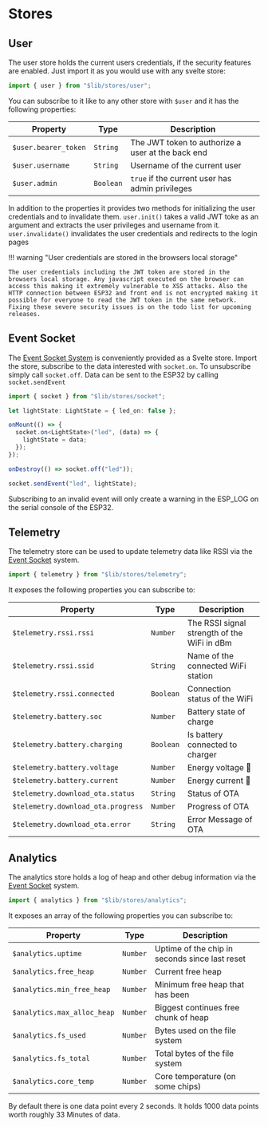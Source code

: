 # Stores

## User

The user store holds the current users credentials, if the security features are enabled. Just import it as you would use with any svelte store:

```ts
import { user } from "$lib/stores/user";
```

You can subscribe to it like to any other store with `$user` and it has the following properties:

| Property             | Type      | Description                                       |
| -------------------- | --------- | ------------------------------------------------- |
| `$user.bearer_token` | `String`  | The JWT token to authorize a user at the back end |
| `$user.username`     | `String`  | Username of the current user                      |
| `$user.admin`        | `Boolean` | `true` if the current user has admin privileges   |

In addition to the properties it provides two methods for initializing the user credentials and to invalidate them. `user.init()` takes a valid JWT toke as an argument and extracts the user privileges and username from it. `user.invalidate()` invalidates the user credentials and redirects to the login pages

!!! warning "User credentials are stored in the browsers local storage"

    The user credentials including the JWT token are stored in the browsers local storage. Any javascript executed on the browser can access this making it extremely vulnerable to XSS attacks. Also the HTTP connection between ESP32 and front end is not encrypted making it possible for everyone to read the JWT token in the same network. Fixing these severe security issues is on the todo list for upcoming releases.

## Event Socket

The [Event Socket System](statefulservice.md#event-socket) is conveniently provided as a Svelte store. Import the store, subscribe to the data interested with `socket.on`. To unsubscribe simply call `socket.off`. Data can be sent to the ESP32 by calling `socket.sendEvent`

```ts
import { socket } from "$lib/stores/socket";

let lightState: LightState = { led_on: false };

onMount(() => {
  socket.on<LightState>("led", (data) => {
    lightState = data;
  });
});

onDestroy(() => socket.off("led"));

socket.sendEvent("led", lightState);
```

Subscribing to an invalid event will only create a warning in the ESP_LOG on the serial console of the ESP32.

## Telemetry

The telemetry store can be used to update telemetry data like RSSI via the [Event Socket](statefulservice.md#event-socket) system.

```ts
import { telemetry } from "$lib/stores/telemetry";
```

It exposes the following properties you can subscribe to:

| Property                           | Type      | Description                                 |
| ---------------------------------- | --------- | ------------------------------------------- |
| `$telemetry.rssi.rssi`             | `Number`  | The RSSI signal strength of the WiFi in dBm |
| `$telemetry.rssi.ssid`             | `String`  | Name of the connected WiFi station          |
| `$telemetry.rssi.connected`        | `Boolean` | Connection status of the WiFi               |
| `$telemetry.battery.soc`           | `Number`  | Battery state of charge                     |
| `$telemetry.battery.charging`      | `Boolean` | Is battery connected to charger             |
| `$telemetry.battery.voltage`       | `Number`  | Energy voltage 🌙                           |
| `$telemetry.battery.current`       | `Number`  | Energy current 🌙                           |
| `$telemetry.download_ota.status`   | `String`  | Status of OTA                               |
| `$telemetry.download_ota.progress` | `Number`  | Progress of OTA                             |
| `$telemetry.download_ota.error`    | `String`  | Error Message of OTA                        |

## Analytics

The analytics store holds a log of heap and other debug information via the [Event Socket](statefulservice.md#event-socket) system.

```ts
import { analytics } from "$lib/stores/analytics";
```

It exposes an array of the following properties you can subscribe to:

| Property                    | Type     | Description                                    |
| --------------------------- | -------- | ---------------------------------------------- |
| `$analytics.uptime`         | `Number` | Uptime of the chip in seconds since last reset |
| `$analytics.free_heap`      | `Number` | Current free heap                              |
| `$analytics.min_free_heap`  | `Number` | Minimum free heap that has been                |
| `$analytics.max_alloc_heap` | `Number` | Biggest continues free chunk of heap           |
| `$analytics.fs_used`        | `Number` | Bytes used on the file system                  |
| `$analytics.fs_total`       | `Number` | Total bytes of the file system                 |
| `$analytics.core_temp`      | `Number` | Core temperature (on some chips)               |

By default there is one data point every 2 seconds. It holds 1000 data points worth roughly 33 Minutes of data.
